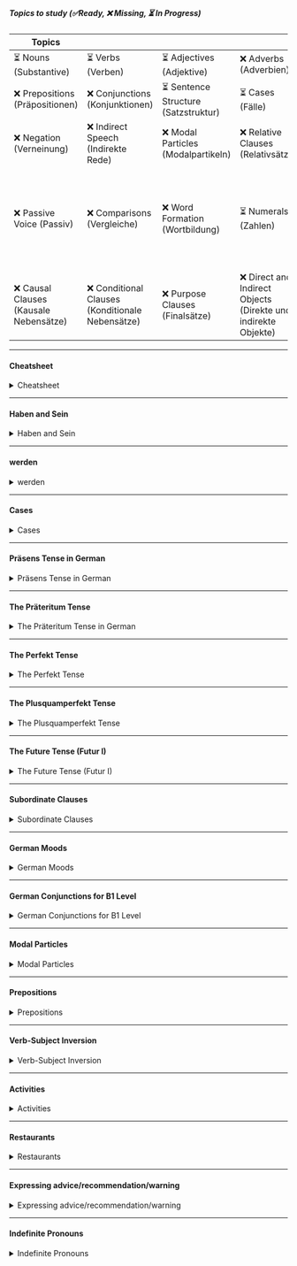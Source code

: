 ##### Topics to study (✅Ready, ❌ Missing, ⏳ In Progress)
  | Topics                              |                   |                   |                   |                   |
  |-----------------------------------------|-------------------|-------------------|-------------------|-------------------|
  | ⏳ Nouns (Substantive)                   | ⏳ Verbs (Verben) | ⏳ Adjectives (Adjektive) | ❌ Adverbs (Adverbien) | ❌ Pronouns (Pronomen) |
  | ❌ Prepositions (Präpositionen)          | ❌ Conjunctions (Konjunktionen) | ⏳ Sentence Structure (Satzstruktur) | ⏳ Cases (Fälle) | ⏳ Tenses (Zeiten) |
  | ❌ Negation (Verneinung)                 | ❌ Indirect Speech (Indirekte Rede) | ❌ Modal Particles (Modalpartikeln) | ❌ Relative Clauses (Relativsätze) | ❌ Moods (Stimmungen) |
  | ❌ Passive Voice (Passiv)                | ❌ Comparisons (Vergleiche) | ❌ Word Formation (Wortbildung) | ⏳ Numerals (Zahlen) | ❌ Expressions of Time and Temporal Adverbs (Zeitangaben und temporale Adverbien) |
  | ❌ Causal Clauses (Kausale Nebensätze)   | ❌ Conditional Clauses (Konditionale Nebensätze) | ❌ Purpose Clauses (Finalsätze) | ❌ Direct and Indirect Objects (Direkte und indirekte Objekte) |                   |
___
#### Cheatsheet
  <details>
  <summary>Cheatsheet</summary>

  - **Present Tense:** Subject + Verb + Objects/Complements
  - **Past Tense (Simple):** Subject + Verb (simple past) + Objects/Complements
  - **Past Tense (Perfect):** Subject + Auxiliary Verb + Objects/Complements + Past Participle
  - **Future Tense:** Subject + Auxiliary Verb + Objects/Complements + Main Verb (infinitive)
  For subordinate clauses, the verb generally moves to the end of the clause.

  ##### Noun declensions
  - **Definite Articles**:
      - The definite article refers to a specific noun that is known to the speaker and the listener. In English, the definite article is "the".

        | Case       | Masculine | Feminine | Neuter | Plural   |
        |------------|-----------|----------|--------|----------|
        | Nominative | der       | die      | das    | die      |
        | Accusative | den       | die      | das    | die      |
        | Dative     | dem       | der      | dem    | den      |
        | Genitive   | des       | der      | des    | der      |

      - Nominative: Der Hund bellt. (The dog barks.)
      - Accusative: Ich sehe den Hund. (I see the dog.)
      - Dative: Ich gebe dem Hund ein Leckerli. (I give the dog a treat.)
      - Genitive: Das ist das Haus des Mannes. (That is the man's house.)  
    &nbsp;    

  - **Indefinite Articles**:
      - The indefinite article refers to a noun that is not specific or known to the listener. In English, the indefinite articles are "a" and "an".

      | Case       | Masculine | Feminine | Neuter | Plural   |
      |------------|-----------|----------|--------|----------|
      | Nominative | ein       | eine     | ein    | keine    |
      | Accusative | einen     | eine     | ein    | keine    |
      | Dative     | einem     | einer    | einem  | keinen   |
      | Genitive   | eines     | einer    | eines  | keiner   |

      - Nominative: Ein Hund läuft auf der Straße. (A dog is running on the street.)
      - Accusative: Ich sehe einen Hund. (I see a dog.)
      - Dative: Ich gebe einem Hund ein Leckerli. (I give a dog a treat.)
      - Genitive: Das ist das Haus eines Mannes. (That is a man's house.)

  ##### Pronoun tables
  - Personal pronouns:
      | Case       | Singular 1st | Singular 2nd | Singular 3rd | Plural     |
      |------------|--------------|--------------|--------------|------------|
      | Nominative | ich          | du           | er/sie/es    | wir        |
      | Accusative | mich         | dich         | ihn/sie/es   | uns        |
      | Dative     | mir          | dir          | ihm/ihr/ihm  | uns        |
      | Genitive   | meiner       | deiner       | seiner/ihrer/seiner | unserer    |

      - Nominative: Ich lese. (I read.)
      - Accusative: Ich sehe mich. (I see myself.)
      - Dative: Ich helfe mir. (I help myself.)
      - Genitive: Das ist meiner. (That is mine.)
    &nbsp;
  - Possesive pronouns:
      | Case       | Singular Masculine | Singular Feminine | Singular Neuter | Plural    |
      |------------|---------------------|--------------------|-----------------|-----------|
      | Nominative | mein                | meine              | mein            | unsere    |
      | Accusative | meinen              | meine              | mein            | unsere    |
      | Dative     | meinem              | meiner             | meinem          | unseren   |
      | Genitive   | meines              | meiner             | meines          | unserer   |

      - Nominative: Das ist mein Buch. (That is my book.)
      - Accusative: Ich sehe mein Buch. (I see my book.)
      - Dative: Ich gebe meinem Freund das Buch. (I give my friend the book.)
      - Genitive: Das ist meines Vaters Auto. (That is my father's car.)
  - Object pronouns
    | Person       | Singular        | Plural          |
    |--------------|-----------------|-----------------|
    | Subject      | ich (I)         | wir (we)        |
    | Object       | mich (me)       | uns (us)        |
    | Possessive   | mein(e) (mine) | unser(e) (ours) |

    | Person       | Singular        | Plural          |
    |--------------|-----------------|-----------------|
    | Subject      | du (you)        | ihr (you)       |
    | Object       | dich (you)      | euch (you)      |
    | Possessive   | dein(e) (yours)| euer(e) (yours) |

    | Person       | Singular                | Plural                  |
    |--------------|-------------------------|-------------------------|
    | Subject      | er/sie/es (he/she/it)   | sie (they)              |
    | Object       | ihn/sie/es (him/her/it) | sie (them)              |
    | Possessive   | sein(e) (his/hers/its)  | ihr(e) (theirs)        |
  </details>

___
#### Haben and Sein
<details>
  <summary>Haben and Sein</summary>


  |          | Präteritum (Simple Past) | Präteritum (Simple Past) |  Beispiel |
  |----------|---------------------------|---------------------------|---------------------------|
  |          | **haben**                 | **sein**                  |
  | ich      | hatte                     | war                       | Ich hatte ein Buch. (I had a book.)  Ich war müde. (I was tired.) |
  | du       | hattest                   | warst                     | Du hattest eine Katze. (You had a cat.)  Du warst zu Hause. (You were at home.) |
  | er/es/sie| hatte                     | war                       | Er hatte einen Hund. (He had a dog.) Sie war glücklich. (She was happy.) |
  | wir      | hatten                    | waren                     | Wir hatten viel Spaß. (We had a lot of fun.) Wir waren in der Stadt. (We were in the city.) |
  | ihr      | hattet                    | wart                      | Ihr hattet Glück. (You had luck.) Ihr wart spät dran. (You were late.) |
  | sie/Sie  | hatten                    | waren                     | Sie hatten ein Auto. (They had a car.) Sie waren am Strand. (They were at the beach.) |
</details>

___
#### werden
<details>
  <summary>werden</summary>


  | werden | Präsens (Present) | Perfekt (Present Perfect) | Beispiel (Example - Präsens)                                 | Beispiel (Example - Perfekt)                                         |
  |--------|--------------------|---------------------------|-------------------------------------------------------------|-----------------------------------------------------------------------|
  | ich    | werde              | bin geworden              | Ich werde Psychologin. (I will become a psychologist.)       | Ich bin Psychologin geworden. (I have become a psychologist.)        |
  | du     | wirst              | bist geworden             | Wirst du krank, wenn du dich nicht warm anziehst? (Will you get sick if you don't dress warmly?) | Bist du krank geworden, als du dich nicht warm angezogen hast? (Did you get sick when you didn't dress warmly?) |
  | er/es/sie | wird            | ist geworden              | Er wird ein berühmter Schauspieler. (He will become a famous actor.) | Er ist ein berühmter Schauspieler geworden. (He has become a famous actor.) |
  | wir    | werden             | sind geworden             | Wir werden gute Freunde. (We will become good friends.)     | Wir sind gute Freunde geworden. (We have become good friends.)        |
  | ihr    | werdet             | seid geworden             | Werdet ihr schon Tauchlehrer? (Will you become scuba instructors?) | Seid ihr schon Tauchlehrer geworden? (Have you become scuba instructors yet?) |
  | sie/Sie| werden             | sind geworden             | Sie werden gestern 50. (They will turn 50 yesterday.)       | Sie sind gestern 50 geworden. (They turned 50 yesterday.)            |


  **Examples with "werden"**
  - **werden expresses the achievement of a condition or attribute:**
    - Sie ist gesund. → Sie wird krank. → Sie ist krank.
      - (She is healthy. → She becomes sick. → She is sick.)
    - werden + adjective
      - Sie wird berühmt.
        - (She will become famous.)
      - Es wird warm.
        - (It will become warm.)

  - **werden + noun**
    - Sie wird Lehrerin. (She will become a teacher.)
      - This sentence uses "sein" (to be) with "werden" to indicate that she will be a teacher in the future. It implies a future state of being.
    - Sie wird Lehrerin sein. (She will be a teacher.)
      - This sentence uses "werden" directly with "Lehrerin" to indicate that she will undergo the process of becoming a teacher. It implies a change or transformation into a teacher in the future.
    - In summary, "sie wird Lehrerin sein" emphasizes the future state of being a teacher, while "sie wird Lehrerin" emphasizes the process of becoming a teacher.

  - **Other examples:**
    - Er wird bestimmt Erster beim Stadtlauf.
      - (He will definitely come first in the city run.)
    - werden + age
      - Sie wird bald 40.
        - (She will soon be 40.)

    - Ich habe mit 40 mein Leben verändert. Ich habe in der Bank gearbeitet, aber jetzt studiere ich und werde Psychologin.

    - Draußen ist es kalt. Du musst dich warm anziehen, sonst wirst du krank.

    - Ich habe als Sekretärin gearbeitet, aber dann bin ich arbeitslos geworden. Jetzt lebe ich in Thailand und mache einen Tauchlehrer-Kurs.

    - Morgen wird es warm. Wir können ein Picknick machen.

    - Am Wochenende machen wir eine Geburtstagsfeier, denn mein Vater ist gestern 50 geworden.

    - Wir studieren Schauspiel. Wir möchten Schauspieler werden. Vielleicht werden wir auch berühmt.

  - **Explanation: Sie werden gestern 50**
      The phrase "Sie werden gestern 50." in German literally translates to "They will turn 50 yesterday." This might seem contradictory in English because "will" typically indicates future tense, while "yesterday" is past tense.

      However, in German, the future tense can be used to express assumptions or deductions about past events. In this case, it implies that the speaker assumes or deduces that "they" turned 50 the day before the current point in time. 

      This construction is often used colloquially to express a strong assumption about past events when the speaker did not witness the event firsthand. It's similar to saying in English, "They must have turned 50 yesterday."
</details>

___
#### Cases
<details>
  <summary>Cases</summary>


  - Practice identifying the function of nouns and pronouns in sentences to determine the appropriate case.
  - Pay attention to verb and preposition usage, as they often determine the case required.
  - Regularly review noun declensions and pronoun tables to strengthen case usage.
  - Use exercises and practice materials to reinforce understanding and application of cases in different contexts.

  ##### 1. Nominative Case (Nominativ):
  - Used for the subject of a sentence, the noun or pronoun performing the action.
  - Examples:
    - *Der Hund bellt.* (The dog is barking.)
      - In this sentence, "Der Hund" is in the nominative case because it is the subject of the verb "bellt" (barks).
      - **Verb Table:**
    
      | Person       | Singular          | Plural            |
      |--------------|-------------------|-------------------|
      | 1st          | Ich belle         | Wir bellen        |
      | 2nd          | Du bellst         | Ihr bellt         |
      | 3rd          | Er/sie/es bellt   | Sie bellen        |
    
    - *Sie ist Lehrerin.* (She is a teacher.)
      - "Sie" (she) is the subject of the verb "ist" (is).
      - **Verb Table:**
    
      | Person       | Singular          | Plural            |
      |--------------|-------------------|-------------------|
      | 1st          | Ich bin           | Wir sind          |
      | 2nd          | Du bist           | Ihr seid          |
      | 3rd          | Er/sie/es ist     | Sie sind          |

  **Points to be careful of:**
  - Subject-verb agreement: Ensure that the verb agrees with the subject in number and person.
  - Noun gender: Be mindful of noun genders, as they affect article and adjective endings in the nominative case.

  **Edge case:**
  - In passive constructions, the subject of the active sentence becomes the object in the passive sentence. However, in German, the subject of the passive sentence remains in the nominative case.
    - Example: *Der Hund beißt den Mann.* (The dog bites the man.)
      - Passive: *Der Mann wird vom Hund gebissen.* (The man is bitten by the dog.)

  ##### 2. Accusative Case (Akkusativ):
  - Used for the direct object of a sentence, the noun or pronoun receiving the action.
  - Examples:
    - *Ich sehe den Hund.* (I see the dog.)
      - "Den Hund" is in the accusative case because it receives the action of seeing.
      - **Verb Table:**
    
      | Person       | Singular          | Plural            |
      |--------------|-------------------|-------------------|
      | 1st          | Ich sehe          | Wir sehen         |
      | 2nd          | Du siehst         | Ihr seht          |
      | 3rd          | Er/sie/es sieht   | Sie sehen         |
    
    - *Er kauft ein Buch.* (He buys a book.)
      - "Ein Buch" is the direct object of the verb "kauft" (buys).
      - **Verb Table:**
    
      | Person       | Singular          | Plural            |
      |--------------|-------------------|-------------------|
      | 1st          | Ich kaufe         | Wir kaufen        |
      | 2nd          | Du kaufst         | Ihr kauft         |
      | 3rd          | Er/sie/es kauft   | Sie kaufen        |

  **Points to be careful of:**
  - Distinguishing between accusative and nominative articles and pronouns, especially with masculine nouns.
  - Some prepositions always trigger the accusative case when used with a noun.

  **Edge case:**
  - Some verbs can take either accusative or dative objects, with a change in meaning.
    - Example: *Ich folge dem Rat.* (I follow the advice.) - Dative
      - *Ich befolge den Rat.* (I follow the advice.) - Accusative
  
  ##### 3. Dative Case (Dativ):
  - Used to indicate the indirect object of a sentence, often translated to 'to' or 'for' in English.
  - Examples:
    - *Ich gebe dem Mann das Buch.* (I give the book to the man.)
      - "Dem Mann" is in the dative case because he is the indirect object receiving the book.
      - **Dative Pronoun Table:**
    
      | Person       | Singular            | Plural             |
      |--------------|---------------------|--------------------|
      | 1st          | mir                 | uns                |
      | 2nd          | dir                 | euch               |
      | 3rd          | ihm/ihr/ihm         | ihnen              |
    
    - *Er hilft der Frau.* (He helps the woman.)
      - "Der Frau" is the indirect object of the verb "hilft" (helps).
      - **Verb Table:**
    
      | Person       | Singular            | Plural             |
      |--------------|---------------------|--------------------|
      | 1st          | Ich helfe           | Wir helfen         |
      | 2nd          | Du hilfst           | Ihr helft          |
      | 3rd          | Er/sie/es hilft     | Sie helfen         |

  **Points to be careful of:**
  - Distinguishing between dative and accusative articles and pronouns.
  - Some prepositions always trigger the dative case when used with a noun.

  **Edge case:**
  - Certain verbs and prepositions can take either the dative or accusative case, leading to a change in meaning.

  **Explanation of the case:**
  - The dative case in German typically indicates the indirect object of a sentence, showing to whom or for whom an action is done. It's often used after certain verbs and prepositions to denote this indirect relationship. For example, in "Ich gebe dem Mann das Buch" (I give the book to the man), "dem Mann" is in the dative case as he is the recipient of the action of giving.


  ##### 4. Genitive Case (Genitiv):
  - Used to indicate possession or association, often translated to 'of' in English.
  - Examples:
    - *Das Auto meines Vaters.* (My father's car.)
      - "Meines Vaters" indicates possession of the car.
      - **Possessive Pronoun Table:**
    
      | Gender       | Singular            | Plural             |
      |--------------|---------------------|--------------------|
      | Masculine    | meines Vaters       | meiner Väter       |
      | Feminine     | meiner Mutter       | meiner Mütter      |
      | Neuter       | meines Kindes       | meiner Kinder      |
    
    - *Der Hut des Mannes.* (The man's hat.)
      - "Des Mannes" indicates possession of the hat.
      - **Definite Article Table:**
    
      | Gender       | Singular            | Plural             |
      |--------------|---------------------|--------------------|
      | Masculine    | des Mannes          | der Männer         |
      | Feminine     | der Frau            | der Frauen         |
      | Neuter       | des Kindes          | der Kinder         |

    **Points to be careful of:**
    - Ensuring proper agreement between the possessive pronoun/article and the possessed noun.
    - Recognizing genitive prepositions that always trigger the genitive case when used with a noun.

    **Edge case:**
    - Some expressions and compound nouns might use the genitive case instead of the dative case for possession.
</details>

___
#### Präsens Tense in German
<details>
  <summary>Präsens Tense in German</summary>


  **Usage**: 
  - Describing actions happening at the moment of speaking: "Ich lese ein Buch." (I am reading a book.)
  - Stating facts or general truths: "Die Sonne scheint." (The sun is shining.)
  - Expressing habitual actions: "Ich gehe jeden Morgen joggen." (I go jogging every morning.)

  **Main Clause:**
  - Subject + Verb + Objects/Complements
  - Example: "Ich esse einen Apfel." (I am eating an apple.)

  **Main Clause with Time Expression:**
    - Time Expression + Verb + Subject + Objects/Complements
    - Example: "Heute esse ich einen Apfel." (Today, I am eating an apple.)

  **Conjugation**:
  - Regular verbs usually follow predictable patterns, such as "sagen" (to say):
    - Ich sage (I say)
    - Du sagst (You say)
    - Er/sie/es sagt (He/she/it says)
    - Wir sagen (We say)
    - Ihr sagt (You say)
    - Sie/sie sagen (They say)
  - Irregular verbs have unique conjugations, like "haben" (to have):
    - Ich habe (I have)
    - Du hast (You have)
    - Er/sie/es hat (He/she/it has)
    - Wir haben (We have)
    - Ihr habt (You have)
    - Sie/sie haben (They have)

  **Modal Verbs**:
  - Modal verbs (können, müssen, wollen, etc.) also take the Präsens tense and modify the main verb following them. For example:
    - Ich kann schwimmen. (I can swim.)
    - Er muss arbeiten. (He must work.)

  **Sentence Structure**:
  - Subject-Verb-Object (SVO) order is typically used, but can vary for emphasis or style: 
    - "Ich trinke Wasser." (I drink water.)
    - "Wasser trinke ich." (Water, I drink.)

  **Temporal Expressions**:
  - Time adverbs can clarify when the action is happening: 
    - "Heute arbeite ich nicht." (Today, I am not working.)
    - "Jeden Tag gehe ich spazieren." (Every day, I go for a walk.)

  **Negation**:
  - Negation is formed by placing "nicht" after the verb:
    - "Ich spiele nicht Fußball." (I do not play football.)

  **Auxiliary Verbs**:
  - Compound tenses like Perfekt and Futur use auxiliary verbs (haben/sein) combined with the past participle or infinitive forms of the main verb.

  **Additional Points**:
  - **Regular Verb Endings**: Ensure you're familiar with the regular verb endings (-e, -st, -t, -en, -t, -en) and their usage based on the subject pronoun.
  - **Irregular Verbs**: Practice conjugating irregular verbs frequently.
    sein, haben, werden, können, müssen, dürfen, wollen, sollen, gehen, wissen, sehen, kommen, geben, nehmen, stehen, liegen, fahren, essen, trinken, schlafen, lesen, nehmen, sprechen, bringen, halten, laufen, finden, bleiben, tun, denken, lassen, fallen, stehen, bekommen, sehen, halten, suchen, setzen, geben, hören, meinen, fragen, finden, glauben, sagen, führen, bringen, brauchen, arbeiten, machen, helfen, passieren, schreiben, spielen, sitzen, zeigen, verstehen, beginnen, fühlen, folgen, versuchen, lesen, lernen, dürfen, verlieren, bleiben, schauen, warten, bleiben, leben, entscheiden, schicken, erhalten, arbeiten, öffnen, sterben, erklären, bedeuten, entschuldigen, anfangen, sprechen, nehmen, schließen, ziehen, reisen, treffen, sitzen, schneiden, vergessen, zahlen, erklären, glauben, erzählen, schlagen, kaufen, bauen, verwenden, lachen, entdecken, anrufen, tanzen, springen, hoffen, kochen, passen, lesen, schreiben
  - **Umlaut Changes**: Pay attention to umlaut changes in certain verb forms.
    backen, erschrecken, gelten, helfen, kennen, nennen, rennen, schmelzen, schrecken, treffen, verderben, vergessen, verlieren, werben, werfen, bewegen, bieten, binden, bitten, brennen, bringen, denken, kennen, rennen, senden, sprechen, springen, stehen, sterben, tragen, verderben, vergessen, verlieren, wenden, werden, werfen, ziehen, anbieten, anfangen, annehmen, aufstehen, beginnen, bekommen, begegnen, beginnen, bestellen, betreffen, bewegen, bitten, brechen, bieten, binden, bitten, brennen, bringen, denken, empfehlen, empfinden, empfangen, entstehen, empfinden
  - **Separable Prefix Verbs**: Be careful with conjugating verbs with separable prefixes.
  - **Modal Verb Placement**: Modal verbs usually occupy the second position in a sentence.
  - **False Friends**: "False friends" are words in two languages that look or sound similar but have different meanings. These linguistic pitfalls can lead to confusion or misunderstandings, especially for language learners or individuals who are not fluent in both languages.
    Bald, Gift, Chef, Rat, Fast, Eventuell, Aktuell, Mist, Also, Billion, brav, billion, Chef, Daten, Diskussion, Eingang, Fabrik, Garage, Gymnasium, Handy, Hut, Konfession, Kostüm, Krampf, Lektüre, Messe, Muffin, Museum, Note, Pension, Platz, Rat, Rock, Sekt, Sensibel, Smog, sympathisch, Tab, Takt, Tape, Team, Toilette, trinkbar, Vase, Vitamin, Zelt, Zigarre, Zufahrt, Zucker, Chef

  - **Practice Speaking**: Regularly practice speaking in Präsens tense to improve fluency and accuracy.
</details>

___
#### The Präteritum Tense
<details>
  <summary>The Präteritum Tense in German</summary>

  The **Präteritum** tense (simple past or preterite tense) in German is used to describe actions that occurred in the past. It is one of the two main past tenses in German, the other being the **Perfekt** tense (present perfect tense). The Präteritum tense is commonly used in written German, especially in literature and formal contexts.

  **Formation of the Präteritum Tense**

  The Präteritum tense is formed by conjugating the verb's stem according to the person and number of the subject, followed by the appropriate endings.

  **Simple Past (Präteritum) Main Clause:**
     - Subject + Verb (simple past) + Objects/Complements
     - Example: "Ich aß einen Apfel." (I ate an apple.)

  **Regular Verbs:**
  - For weak (regular) verbs, the ending "-te" is added to the verb stem for most persons and numbers.
    - Example: "ich spielte" (I played), "du spieltest" (you played), "er/sie/es spielte" (he/she/it played), "wir spielten" (we played), "ihr spieltet" (you played), "sie/Sie spielten" (they/you played)

  **Irregular Verbs:**
  - For strong (irregular) verbs, the conjugation involves vowel changes in the verb stem.
    - Example: "ich sang" (I sang)

  **Usage of Präteritum Tense**

  The Präteritum tense is used in various contexts:

  - **Narrative past**: Used to narrate events in the past, especially in literature and storytelling.
    - Example: "Er ging zum Markt und kaufte Obst." (He went to the market and bought fruit.)

  - **Formal writing**: Often used in formal writing, such as news reports or historical texts.
    - Example: "Der König herrschte über das Land." (The king ruled over the land.)

  - **Subjunctive II**: The Präteritum tense is also used to form the Subjunctive II mood in German, especially in reported speech and hypothetical situations.

  **Comparison with Perfekt Tense**

  The Präteritum tense differs from the Perfekt tense in the following ways:

  - **Usage**: Präteritum is more commonly used in written German.
    - Example: "Ich spielte Fußball." (I played football.)

  - **Conjugation**: Präteritum has its own conjugation pattern for both regular and irregular verbs, while Perfekt uses auxiliary verbs "haben" or "sein" combined with the past participle.
    - Example: "Ich habe Fußball gespielt." (I have played football.)

  **Summary**
  Modal verbs in Präteritum: Modal verbs like "können," "wollen," and "sollen" have irregular conjugations in the Präteritum tense, which you may want to learn separately.

  The Präteritum tense is used to describe past actions in German, particularly in written contexts such as literature and formal writing. It follows a specific conjugation pattern for both regular and irregular verbs.
</details>

___
#### The Perfekt Tense
<details>
  <summary>The Perfekt Tense</summary>


  The **Perfekt** tense (present perfect tense) in German is used to describe actions that have been completed in the past. It is one of the two main past tenses in German, the other being the **Präteritum** (simple past). The Perfekt tense is more commonly used in spoken German, while the Präteritum is often found in written narratives.

  **Formation of the Perfekt Tense**
    The Perfekt tense is formed using two components:
    1. **Auxiliary verb**: Either "haben" or "sein" in the present tense.
    2. **Past participle**: The past participle of the main verb.

  **Present Perfect (Perfekt) Main Clause:**
    - Subject + Auxiliary Verb (haben/sein) + Objects/Complements + Past Participle
    - Example: "Ich habe einen Apfel gegessen." (I have eaten an apple.)

  **Auxiliary Verbs**
    - **Haben** is used with most verbs.
    - **Sein** is used with:
      - Verbs that indicate a change of state or movement (e.g., gehen, kommen, aufstehen).
      - A few intransitive verbs (e.g., sein, bleiben, passieren).

  **Past Participle**
    The past participle is usually formed as follows:
    - For regular (weak) verbs: ge- + verb stem + -t (e.g., machen -> gemacht)
    - For irregular (strong) verbs: ge- + modified verb stem + -en (e.g., fahren -> gefahren)
    - For verbs ending in -ieren: verb stem + -t (no "ge-" prefix) (e.g., studieren -> studiert)
    - For separable verbs: prefix + ge- + verb stem + -t/en (e.g., aufstehen -> aufgestanden)
    - For inseparable verbs: no "ge-" prefix (e.g., verstehen -> verstanden)

  **Examples**
  - **Using "haben"**
        **Ich habe gegessen.** (I have eaten.)
        - Auxiliary verb: habe
        - Past participle: gegessen

  -  **Using "sein"**
        **Ich bin gegangen.** (I have gone.)
          - Auxiliary verb: bin
          - Past participle: gegangen
        **Ich bin Psychologin gewerden** (I have become a psychologist)

  **Usage of Perfekt Tense**
  - **Completed actions in the past**: To describe something that has been done.
    - Example: **Wir haben das Buch gelesen.** (We have read the book.)
  - **Experiences**: To talk about experiences or changes that have occurred.
    - Example: **Er hat viel gereist.** (He has traveled a lot.)

  **Comparison with Präteritum**
  - **Perfekt** is more commonly used in spoken German.
    - Example: **Ich habe gearbeitet.** (I have worked.)
  - **Präteritum** is often used in written texts, especially in narratives, news reports, and formal writing.
    - Example: **Ich arbeitete.** (I worked.)

  **Summary**
  The Perfekt tense is a versatile and commonly used tense in German, especially in spoken language, for describing past actions and experiences. By combining the auxiliary verb with the past participle, it allows speakers to convey completed actions effectively.
</details>

___
#### The Plusquamperfekt Tense
<details>
  <summary>The Plusquamperfekt Tense</summary>

  The **Plusquamperfekt** tense (pluperfect tense) in German is used to describe actions that had occurred before another past action. It is a compound tense formed by combining the auxiliary verb "haben" or "sein" in the Imperfekt tense with the past participle of the main verb.

  **Formation of the Plusquamperfekt Tense**
  The Plusquamperfekt tense is formed using two components:
  1. **Auxiliary verb**: Either "haben" or "sein" in the Imperfekt tense.
  2. **Past participle**: The past participle of the main verb.

  **Auxiliary Verbs**

  - **Haben** is used with most verbs.
  - **Sein** is used with:
    - Verbs that indicate a change of state or movement.
    - A few intransitive verbs.

  **Past Participle**
  The past participle is formed similarly to the Perfekt tense:
  - For regular (weak) verbs: ge- + verb stem + -t (e.g., machen -> gemacht)
  - For irregular (strong) verbs: ge- + modified verb stem + -en (e.g., fahren -> gefahren)
  - For verbs ending in -ieren: verb stem + -t (no "ge-" prefix) (e.g., studieren -> studiert)
  - For separable verbs: prefix + ge- + verb stem + -t/en (e.g., aufstehen -> aufgestanden)
  - For inseparable verbs: no "ge-" prefix (e.g., verstehen -> verstanden)

  **Examples**
  - **Using "haben"**
        **Ich hatte gegessen.** (I had eaten.)
        - Auxiliary verb: hatte
        - Past participle: gegessen

  -  **Using "sein"**
        **Ich war gegangen.** (I had gone.)
          - Auxiliary verb: war
          - Past participle: gegangen

  **Usage of Plusquamperfekt Tense**
  The Plusquamperfekt tense is used to describe actions that had occurred before another past action:

  - **Background information**: It provides background information or sets the scene for a past event.
    - Example: **Sie hatte bereits gegessen, als ich ankam.** (She had already eaten when I arrived.)

  - **Reported speech**: It is used in indirect speech to describe actions that had occurred before the reported conversation or event.
    - Example: **Er sagte, er sei schon nach Hause gegangen.** (He said he had already gone home.)

  **Comparison with Perfekt Tense**
  1. **Perfekt Tense (Present Perfect)**:
     - Describes actions that have been completed in the past and have relevance to the present moment.
     - Often used in spoken German.
     - Formed with the present tense of the auxiliary verbs "haben" or "sein" and the past participle of the main verb.
     - Example: "Ich habe gearbeitet" (I have worked).

  2. **Plusquamperfekt Tense (Pluperfect)**:
     - Describes actions that had been completed before another past action or point in time.
     - Often used in written German, particularly in narratives and reported speech.
     - Formed with the Imperfekt (simple past) of the auxiliary verbs "haben" or "sein" and the past participle of the main verb.
     - Example: "Ich hatte gearbeitet, bevor ich nach Hause ging" (I had worked before I went home).

    - So, while both tenses are used to talk about past events, the Perfekt tense emphasizes their relevance to the present moment, while the Plusquamperfekt tense places them in relation to other past events or points in time.

  3. **Präteritum (Simple Past)**:
    - Describes actions that occurred in the past without emphasis on completion or relevance to the present.
    - Commonly used in written German, particularly in narratives, formal writing, and reported speech.
    - Formed with the conjugated verb stem and specific endings for each person and number.
    - Example: "Ich arbeitete" (I worked).

  **Summary**
  The Plusquamperfekt tense is used to describe actions that had occurred before another past action or event in German. It is formed by combining the auxiliary verb "haben" or "sein" in the Imperfekt tense with the past participle of the main verb.
</details>


___
#### The Future Tense (Futur I)
<details>
  <summary>The Future Tense (Futur I)</summary>

  The **Future Tense** (Futur I) in German is used to express actions that will occur in the future. It is formed using the present tense of the auxiliary verb "werden" followed by the infinitive form of the main verb.

  **Formation of the Future Tense**

  The Future Tense is formed using two components:
  1. **Auxiliary verb**: Present tense of "werden" (ich werde, du wirst, er/sie/es wird, wir werden, ihr werdet, sie/Sie werden)
  2. **Infinitive form of the main verb**: The main verb remains in its infinitive form and is placed at the end of the sentence.

  **Future I (Futur I) Main Clause:**
  - Subject + Auxiliary Verb (werden) + Objects/Complements + Main Verb (infinitive)
  - Example: "Ich werde einen Apfel essen." (I will eat an apple.)

  **Future I with Time Expression:**
     - Time Expression + Auxiliary Verb (werden) + Subject + Objects/Complements + Main Verb (infinitive)
     - Example: "Morgen werde ich einen Apfel essen." (Tomorrow, I will eat an apple.)

  **Usage of the Future Tense**
  The Future Tense is used to express actions that will occur in the future:

  - **Predictions**: It is used to make predictions or statements about future events.
    - Example: **Morgen werde ich ins Kino gehen.** (Tomorrow I will go to the cinema.)

  - **Intentions**: It is used to express intentions or plans for the future.
    - Example: **Ich werde nächstes Jahr Deutsch lernen.** (I will learn German next year.)

  **Examples**
  - **Regular Verb**: 
        **Ich werde arbeiten.** (I will work.)
        - Auxiliary verb: werde
        - Main verb: arbeiten

  -  **Irregular Verb**: 
        **Er wird kommen.** (He will come.)
          - Auxiliary verb: wird
          - Main verb: kommen

  **Formation of Questions and Negations**
  Questions and negations in the Future Tense are formed by placing the auxiliary verb "werden" before the subject for questions and adding "nicht" after the auxiliary verb for negations.

  **Comparison with Other Tenses**

  - **Future Perfect**: Futur I is used to express actions that will occur in the future, while Future Perfect (Futur II) is used to express actions that will be completed by a certain point in the future.
  - **Present Tense**: While Present Tense describes actions happening currently, Futur I describes actions that will happen in the future.

  **Summary**

  The Future Tense (Futur I) in German is formed using the present tense of the auxiliary verb "werden" followed by the infinitive form of the main verb. It is used to express actions that will occur in the future, such as predictions, intentions, or plans.
</details>

___
#### Subordinate Clauses
<details>
  <summary>Subordinate Clauses</summary>

  Subordinate clauses, also known as dependent clauses, are clauses that cannot stand alone as complete sentences because they do not express a complete thought. Instead, they rely on an independent clause (main clause) to give them meaning. Subordinate clauses often provide additional information or context to the main clause.

  In German grammar, subordinate clauses are commonly introduced by subordinating conjunctions, such as "weil" (because), "obwohl" (although), "wenn" (if/when), "dass" (that), "bevor" (before), etc.

  Here's an example of a subordinate clause in German:

  Main clause: "Ich gehe ins Kino." (I am going to the cinema.)
  Subordinate clause: "weil es ein neuer Film läuft." (because a new movie is showing.)

  Together: "Ich gehe ins Kino, weil es ein neuer Film läuft." (I am going to the cinema because a new movie is showing.)

  In this example, the main clause "Ich gehe ins Kino" (I am going to the cinema) can stand alone as a complete sentence. However, the subordinate clause "weil es ein neuer Film läuft" (because a new movie is showing) cannot stand alone and depends on the main clause for context and meaning.

  Subordinate clauses can serve various functions within a sentence, including expressing time, cause and effect, condition, purpose, manner, concession, etc. They are an essential part of complex sentence structures in both German and many other languages.

  For subordinate clauses (introduced by a conjunction like "dass," "weil," etc.), the verb typically goes to the end of the clause.

  1. **Present Tense Subordinate Clause:**
     - Conjunction + Subject + Objects/Complements + Verb
     - Example: "Ich denke, dass ich einen Apfel esse." (I think that I am eating an apple.)

  2. **Past Tense Subordinate Clause:**
     - Simple Past: Conjunction + Subject + Objects/Complements + Verb (simple past)
       - Example: "Ich dachte, dass ich einen Apfel aß." (I thought that I ate an apple.)
     - Present Perfect: Conjunction + Subject + Objects/Complements + Auxiliary Verb + Past Participle
       - Example: "Ich dachte, dass ich einen Apfel gegessen habe." (I thought that I have eaten an apple.)

  3. **Future Tense Subordinate Clause:**
     - Conjunction + Subject + Objects/Complements + Auxiliary Verb + Main Verb (infinitive)
     - Example: "Ich denke, dass ich einen Apfel essen werde." (I think that I will eat an apple.)

  ##### Conjunctions: "denn" and "weil"

  The conjunctions "denn" and "weil" are used to give a reason.
  - **"denn" (because):**
    - Pia möchte mit Paula einkaufen, denn Paula ist immer ehrlich.
      - (Pia wants to shop with Paula because Paula is always honest.)
    - Main clause + Main clause

  - **"weil" (because):**
    - Pia möchte mit Paula einkaufen, weil Paula immer ehrlich ist.
      - (Pia wants to shop with Paula because Paula is always honest.)
    - Main clause + Subordinate clause (Verb: to end)

  - **Examples:**
    - Tina bringt am Samstag ihre Schwester mit, weil sie immer lustig ist.
      - (Tina is bringing her sister on Saturday because she is always funny.)
    - Ich verbringe meine Freizeit gern mit Severin und Mia, weil sie aktiv und lustig sind.
      - (I like to spend my free time with Severin and Mia because they are active and funny.)
    - Pia fragt Paula nach ihrer Meinung, denn Paula ist immer sehr ehrlich.
      - (Pia asks Paula for her opinion because Paula is always very honest.)
</details>

___
#### German Moods
<details>
  <summary>German Moods</summary>

  In German grammar, "mood" refers to the grammatical category that indicates the speaker's attitude toward the action or state of the verb. It helps convey the speaker's intention, whether it's making a statement, asking a question, giving a command, expressing possibility, or conveying hypothetical situations.
  There are three main moods in German: Indicative, Subjunctive, and Imperative. Each mood serves different purposes and is used in various contexts to express different attitudes or intentions in sentences.
  
  ##### 1. Indicative Mood (Indikativ)
  The indicative mood is used for making statements, asking questions, or expressing facts and reality.

  **Examples:**
  - Statement: *Ich gehe zur Schule.* (I go to school.)
  - Question: *Gehst du zur Schule?* (Do you go to school?)
  - Fact: *Die Sonne scheint.* (The sun is shining.)

  ##### 2. Subjunctive Mood (Konjunktiv)

  ###### a. Subjunctive I (Konjunktiv I)

  Subjunctive I is used for indirect speech, reported speech, and to express polite requests or wishes.

  **Examples:**
  - Indirect Speech: *Er sagte, er sei müde.* (He said he was tired.)
  - Reported Speech: *Sie behauptete, sie könne gut singen.* (She claimed she could sing well.)
  - Polite Request: *Ich hätte gerne eine Tasse Kaffee.* (I would like a cup of coffee.)

  ###### b. Subjunctive II (Konjunktiv II)

  Subjunctive II is used to express hypothetical situations, wishes, desires, or unreal conditions. It's also used in indirect speech, especially for expressing doubt or uncertainty.

  **Examples:**
  - Hypothetical Situation: *Wenn ich reich wäre, würde ich um die Welt reisen.* (If I were rich, I would travel around the world.)
  - Wish: *Ich wünschte, es wäre Sommer.* (I wish it were summer.)
  - Unreal Condition: *Wenn ich mehr Zeit hätte, würde ich mehr lesen.* (If I had more time, I would read more.)

  ##### 3. Imperative Mood (Imperativ)

  The imperative mood is used to give commands, instructions, or requests.

  **Examples:**
  - Command: *Komm hierher!* (Come here!)
  - Instruction: *Öffnen Sie bitte das Fenster.* (Please open the window.)
  - Request: *Hilf mir, bitte.* (Help me, please.)
</details>

___
#### German Conjunctions for B1 Level
<details>
  <summary>German Conjunctions for B1 Level</summary>

  Conjunctions are words used to connect words, phrases, clauses, or sentences. They serve to establish relationships between different elements of a sentence and contribute to the coherence and flow of language. Conjunctions can express various types of relationships, including addition, contrast, cause and effect, time, purpose, and condition.
  
  ##### Coordinating Conjunctions (do not change the word order)
  Coordinating conjunctions are used to join elements of equal grammatical rank within a sentence. They connect words, phrases, or clauses that have the same function in the sentence. In essence, coordinating conjunctions link independent clauses to create compound sentences, or they join words or phrases within a single clause.
  
  1. **und** (and)
    - Example: "Ich gehe einkaufen und mein Bruder bleibt zu Hause."
      - (I go shopping and my brother stays at home.)

  2. **oder** (or)
    - Example: "Möchtest du Tee oder Kaffee?"
      - (Do you want tea or coffee?)

  3. **aber** (but)
    - Example: "Ich möchte kommen, aber ich habe keine Zeit."
      - (I want to come, but I have no time.)

  4. **denn** (because)
    - Example: "Ich bleibe zu Hause, denn ich bin krank."
      - (I stay at home because I am sick.)

  5. **sondern** (but rather)
    - Example: "Ich trinke keinen Tee, sondern Kaffee."
      - (I don't drink tea, but rather coffee.)

  ##### Subordinating Conjunctions (send the verb to the end of the clause)
  Subordinating conjunctions are a type of conjunction used to connect a subordinate (dependent) clause to a main (independent) clause. These conjunctions introduce subordinate clauses, which cannot stand alone as complete sentences and depend on the main clause for their meaning.

  Subordinating conjunctions are essential for indicating the relationship between the main clause and the subordinate clause, such as showing time, cause and effect, condition, purpose, contrast, etc.

  1. **weil** (because)
    - Example: "Ich bleibe zu Hause, weil ich krank bin."
      - (I stay at home because I am sick.)

  2. **dass** (that)
    - Example: "Ich weiß, dass er kommt."
      - (I know that he is coming.)

  3. **ob** (if, whether)
    - Example: "Ich weiß nicht, ob er kommt."
      - (I don't know if he is coming.)

  4. **wenn** (when, if)
    - Example: "Wenn es regnet, bleibe ich zu Hause."
      - (If it rains, I stay at home.)

  5. **als** (when - for past events)
    - Example: "Als ich ein Kind war, wohnte ich in Berlin."
      - (When I was a child, I lived in Berlin.)

  6. **obwohl** (although)
    - Example: "Obwohl es regnet, gehen wir spazieren."
      - (Although it is raining, we are going for a walk.)

  7. **damit** (so that)
    - Example: "Ich lerne Deutsch, damit ich in Deutschland arbeiten kann."
      - (I am learning German so that I can work in Germany.)

  8. **bevor** (before)
    - Example: "Ich dusche, bevor ich frühstücke."
      - (I shower before I have breakfast.)

  9. **nachdem** (after)
    - Example: "Nachdem ich gefrühstückt habe, gehe ich zur Arbeit."
      - (After I have breakfast, I go to work.)

  10. **während** (while, during)
      - Example: "Während ich esse, lese ich die Zeitung."
        - (While I eat, I read the newspaper.)

  11. **bis** (until)
      - Example: "Warte, bis ich zurückkomme."
        - (Wait until I come back.)

  ##### Correlative Conjunctions
  Correlative conjunctions are pairs of conjunctions that work together to join words, phrases, or clauses of equal grammatical rank within a sentence. These conjunctions are used in pairs to connect elements that are similar in structure or function, often emphasizing the relationship between them.
  - **sowohl ... als auch** (both ... and)
    - Example: "Sowohl Peter als auch Maria gehen zum Supermarkt."
      - (Both Peter and Maria are going to the supermarket.)

  - **entweder ... oder** (either ... or)
    - Example: "Entweder du kommst mit oder du bleibst hier."
      - (Either you come along or you stay here.)

  - **weder ... noch** (neither ... nor)
    - Example: "Weder er noch sie möchten ins Kino gehen."
      - (Neither he nor she wants to go to the cinema.)

  - **nicht nur ... sondern auch** (not only ... but also)
    - Example: "Nicht nur das Essen, sondern auch der Service war ausgezeichnet."
      - (Not only the food, but also the service was excellent.)

  ##### Relative Pronouns
  Relative pronouns in German are used to introduce subordinate clauses that provide additional information about a noun or pronoun in the main clause. These clauses, known as relative clauses, describe or specify the noun they refer to and help to provide more context or detail to the main clause.
  - **der, die, das** (who, which, that)
    - Example: "Der Mann, der dort steht, ist mein Vater."
      - (The man who is standing there is my father.)

  - **welcher, welche, welches** (which/that)
    - Example: "Das Buch, welches auf dem Tisch liegt, gehört mir."
      - (The book which is lying on the table belongs to me.)

  - **dessen, deren** (whose)
    - Example: "Das Auto, dessen Farbe blau ist, gehört meinem Bruder."
      - (The car, whose color is blue, belongs to my brother.)

  - **wessen** (whose)
    - Example: "Die Frau, wessen Tasche gestohlen wurde, ist sehr verärgert."
      - (The woman whose bag was stolen is very upset.)

  ##### Sentence Structure Examples

  ###### Coordinating Conjunctions

  **Structure:** Main Clause + Coordinating Conjunction + Main Clause

  - Example: "Ich möchte kommen, aber ich habe keine Zeit."
    - (I want to come, but I have no time.)

  ###### Subordinating Conjunctions
  **Structure:** Main Clause + Subordinating Conjunction + Subordinate Clause (with verb at the end)

  - Example: "Ich bleibe zu Hause, weil ich krank bin."
    - (I stay at home because I am sick.)

  ###### Correlative Conjunctions
  **Structure:** Correlative Conjunction 1 + Main Clause + Correlative Conjunction 2 + Main Clause

  - Example: "Sowohl Peter als auch Maria gehen zum Supermarkt."
    - (Both Peter and Maria are going to the supermarket.)

  ###### Relative Pronouns
  **Structure:** Main Clause + Relative Pronoun + Subordinate Clause (with verb at the end)

  - Example: "Der Mann, der dort steht, ist mein Vater."
    - (The man who is standing there is my father.)

  ###### Summary Table for Conjunctions

  | Conjunction           | Type            | Example                                                | Translation                                   |
  |-----------------------|-----------------|--------------------------------------------------------|-----------------------------------------------|
  | **weil**              | Subordinating   | "Ich bleibe zu Hause, weil ich krank bin."             | I stay at home because I am sick.             |
  | **weil**              | Subordinating   | "Weil ich krank bin, bleibe ich zu Hause."             | Because I am sick, I stay at home.            |
  | **denn**              | Coordinating    | "Ich bleibe zu Hause, denn ich bin krank."             | I stay at home because I am sick.             |
  | **sowohl ... als auch** | Correlative      | "Sowohl Peter als auch Maria gehen zum Supermarkt."   | Both Peter and Maria are going to the supermarket. |
  | **der, die, das**     | Relative Pronoun| "Der Mann, der dort steht, ist mein Vater."           | The man who is standing there is my father.   |


  By mastering these conjunctions and understanding their usage, you will be able to form more complex and nuanced sentences in German.
</details>


___
#### Modal Particles
<details>
  <summary>Modal Particles</summary>


  Modal particles (Modalpartikeln) are a unique feature of the German language. They are short, unstressed words that convey subtle nuances of meaning, attitude, or mood in a sentence. These particles often add a sense of subjectivity, emotion, or attitude to the statement without changing the core meaning of the sentence. Modal particles are particularly common in spoken German and are used to express feelings, attitudes, or opinions.
  1. **doch**: Adds emphasis, affirmation, or contradiction.
    - Example: "Das ist doch interessant!" (That is indeed interesting!)

  2. **ja**: Indicates affirmation, certainty, or assumption.
    - Example: "Das ist ja toll!" (That is great!)

  3. **mal**: Adds a sense of politeness, suggestion, or softening.
    - Example: "Könnten Sie mir mal helfen?" (Could you please help me?)

  4. **wohl**: Suggests probability, likelihood, or assumption.
    - Example: "Das wird wohl stimmen." (That is probably true.)

  5. **eben**: Indicates immediacy, certainty, or a logical consequence.
    - Example: "Sie ist eben müde." (She is just tired.)

  6. **halt**: Adds a sense of resignation, acceptance, or inevitability.
    - Example: "Ich habe es halt vergessen." (I simply forgot it.)

  7. **schon**: Conveys a sense of emphasis, expectation, or inevitability.
    - Example: "Ich habe das schon gewusst." (I already knew that.)

  8. **auch**: Indicates agreement or addition.
    - Example: "Das ist auch möglich." (That is also possible.)

  9. **doch mal**: Used to make a polite request or suggestion.
    - Example: "Kannst du doch mal vorbeikommen?" (Could you please come over?)

  10. **ruhig**: Adds a sense of calmness, reassurance, or encouragement.
      - Example: "Das kannst du ruhig machen." (You can do that calmly.)

  11. **bloß**: Indicates a warning, emphasizing caution or urgency.
      - Example: "Pass bloß auf!" (Just be careful!)

  12. **aber**: Conveys surprise, disbelief, or disagreement.
      - Example: "Das kann aber nicht sein!" (That cannot be!)

  13. **wirklich**: Indicates sincerity, truthfulness, or confirmation.
      - Example: "Das ist wirklich wahr." (That is really true.)

  14. **gleich**: Indicates immediacy or nearness in time.
      - Example: "Ich komme gleich." (I am coming soon.)

  15. **immerhin**: Conveys concession or acknowledgment of a positive aspect.
      - Example: "Das ist immerhin etwas." (That is at least something.)

  16. **gar**: Adds emphasis, often with a sense of exaggeration.
      - Example: "Das war gar nicht so schlimm." (That was not so bad at all.)

  17. **überhaupt**: Indicates surprise or emphasis, often in a negative context.
      - Example: "Das interessiert mich überhaupt nicht." (I am not interested in that at all.)

  18. **nur**: Indicates limitation or restriction.
      - Example: "Ich habe nur wenig Zeit." (I only have a little time.)

  19. **doch schon**: Conveys a sense of anticipation or readiness.
    - Example: "Sie wird doch schon kommen." (She will surely come.)
  20. **ja wohl**: Used for polite agreement or acknowledgment.
      - Example: "Sie haben das ja wohl vergessen." (You seem to have forgotten that.)

  21. **auch mal**: Indicates a change or variation from the usual.
      - Example: "Komm doch auch mal vorbei!" (Why don't you come by sometime?)

  22. **bitte**: Used to soften a request or command.
      - Example: "Könntest du bitte das Fenster öffnen?" (Could you please open the window?)

  23. **gern**: Indicates willingness or pleasure.
      - Example: "Ich komme gern vorbei." (I'm happy to come by.)

  24. **doch nicht**: Used to express disbelief or contradiction.
      - Example: "Du bist doch nicht müde, oder?" (You're not tired, are you?)

  25. **gerade**: Indicates immediacy or continuity.
      - Example: "Ich bin gerade erst angekommen." (I just arrived.)

  26. **doch wohl**: Conveys a sense of certainty or affirmation.
      - Example: "Das wird doch wohl stimmen." (That must be true.)

  27. **etwa**: Indicates uncertainty or possibility.
      - Example: "Bist du etwa müde?" (Are you perhaps tired?)

  28. **eben mal**: Used to suggest a temporary action or state.
      - Example: "Ich gehe eben mal kurz nach draußen." (I'll just go outside for a moment.)

  29. **vielleicht**: Indicates possibility or uncertainty.
      - Example: "Vielleicht kommt er später noch." (Maybe he'll come later.)

  30. **wohl auch**: Conveys agreement or addition, often with a sense of hesitation or reservation.
      - Example: "Das denke ich wohl auch." (I think so too, though.)
</details>

___
#### Prepositions
<details>
  <summary>Prepositions</summary>


  ##### Accusative Prepositions (Accusative: Direct Object)
  - durch (through)
    - Ich gehe durch den Park. (I walk through the park.)
  - für (for)
    - Das Geschenk ist für dich. (The gift is for you.)
  - gegen (against)
    - Er ist gegen die Idee. (He is against the idea.)
  - ohne (without)
    - Wir reisen ohne unsere Eltern. (We travel without our parents.)
  - um (around)
    - Wir sitzen um den Tisch. (We sit around the table.)
  - bis (until)
    - Ich warte bis morgen. (I wait until tomorrow.)
  - entlang (along) (Note: "entlang" is typically used after the noun)
    - Wir gehen den Fluss entlang. (We walk along the river.)

  ##### Dative Prepositions (Dative: Indirect Object)
  - aus (from, out of)
    - Er kommt aus dem Haus. (He comes out of the house.)
  - außer (except for)
    - Niemand außer dir war da. (No one except for you was there.)
  - bei (at, near)
    - Ich wohne bei meinen Eltern. (I live with my parents.)
  - mit (with)
    - Ich gehe mit meinem Freund. (I go with my friend.)
  - nach (after, to)
    - Wir fahren nach Berlin. (We are driving to Berlin.)
  - seit (since)
    - Sie wohnt seit einem Jahr hier. (She has lived here for a year.)
  - von (from, of)
    - Das Buch ist von meinem Lehrer. (The book is from my teacher.)
  - zu (to)
    - Ich gehe zu meinem Arzt. (I go to my doctor.)
  - gegenüber (opposite)
    - Das Kino ist gegenüber dem Bahnhof. (The cinema is opposite the station.)

  ##### Genitive Prepositions (Genitive: Possessive)
  - statt (instead of)
    - Wir gehen statt des Museums in den Park. (We are going to the park instead of the museum.)
  - trotz (despite)
    - Trotz des Regens gehen wir spazieren. (Despite the rain, we go for a walk.)
  - während (during)
    - Während des Essens redeten wir viel. (During the meal, we talked a lot.)
  - wegen (because of)
    - Wegen des Staus kommen wir zu spät. (Because of the traffic jam, we are late.)
  - außerhalb (outside of)
    - Außerhalb der Stadt ist es ruhiger. (It is quieter outside of the city.)
  - innerhalb (inside of)
    - Innerhalb des Gebäudes ist es warm. (It is warm inside the building.)
  - oberhalb (above)
    - Oberhalb der Wolken scheint die Sonne. (Above the clouds, the sun is shining.)
  - unterhalb (below)
    - Unterhalb des Berges liegt ein See. (Below the mountain, there is a lake.)
  - jenseits (beyond)
    - Jenseits des Flusses liegt ein Wald. (Beyond the river, there is a forest.)
  - diesseits (this side of)
    - Diesseits der Grenze sprechen die Leute Deutsch. (This side of the border, people speak German.)

  ##### Prepositions Governing Both Accusative and Dative (Two-way Prepositions)
  These prepositions can take either the accusative or dative case depending on whether they indicate motion (accusative) or location (dative).
  - an (on, at)
    - Ich hänge das Bild an die Wand. (Accusative: I hang the picture on the wall.)
    - Das Bild hängt an der Wand. (Dative: The picture hangs on the wall.)
  - auf (on, upon)
    - Ich lege das Buch auf den Tisch. (Accusative: I place the book on the table.)
    - Das Buch liegt auf dem Tisch. (Dative: The book is on the table.)
  - hinter (behind)
    - Ich stelle den Stuhl hinter die Tür. (Accusative: I place the chair behind the door.)
    - Der Stuhl steht hinter der Tür. (Dative: The chair is behind the door.)
  - in (in, into)
    - Ich gehe in den Garten. (Accusative: I go into the garden.)
    - Ich bin im Garten. (Dative: I am in the garden.)
  - neben (next to)
    - Ich stelle die Lampe neben das Bett. (Accusative: I place the lamp next to the bed.)
    - Die Lampe steht neben dem Bett. (Dative: The lamp is next to the bed.)
  - über (over, above)
    - Ich hänge die Lampe über den Tisch. (Accusative: I hang the lamp over the table.)
    - Die Lampe hängt über dem Tisch. (Dative: The lamp hangs over the table.)
  - unter (under)
    - Ich lege den Teppich unter den Tisch. (Accusative: I place the rug under the table.)
    - Der Teppich liegt unter dem Tisch. (Dative: The rug is under the table.)
  - vor (in front of, before)
    - Ich stelle das Auto vor das Haus. (Accusative: I place the car in front of the house.)
    - Das Auto steht vor dem Haus. (Dative: The car is in front of the house.)
  - zwischen (between)
    - Ich stelle die Vase zwischen die Bücher. (Accusative: I place the vase between the books.)
    - Die Vase steht zwischen den Büchern. (Dative: The vase is between the books.)

  ##### Other Less Common Prepositions
  - entlang (along) (when used before the noun, it takes the accusative case)
    - Entlang des Flusses gibt es viele Bäume. (Along the river, there are many trees.)
  - gegenüber (opposite) (also used after the noun, takes dative)
    - Die Kirche steht gegenüber dem Rathaus. (The church is opposite the town hall.)
  - ab (from, takes dative)
    - Ab dem nächsten Monat werde ich reisen. (From next month, I will travel.)
  - zufolge (according to, takes dative)
    - Laut dem Bericht zufolge wird es regnen. (According to the report, it will rain.)
</details>

___
#### Verb-Subject Inversion
<details>
  <summary>Verb-Subject Inversion</summary>


  Inversion is more common in written German.
  - Kommst du? (Are you coming?)
  - Geh weg! (Go away!)
  - Hast du es geschafft? (Have you managed it?)
  - Hör auf zu reden! (Stop talking!)
  - Nie zuvor habe ich so eine Aussicht gesehen. (Never before have I seen such a view.)
  - Nur in Träumen kannst du fliegen. (Only in dreams can you fly.)
  - Selten esse ich Fast Food. (Rarely do I eat fast food.)
  - Kaum wusste sie, was sie erwartete. (Hardly did she know what awaited her.)
  - Warum lachst du? (Why are you laughing?)
  - Bist du bereit? (Are you ready?)
  - Wann kommst du zurück? (When are you coming back?)
  - Spielst du Fußball? (Do you play football?)
  - Warum machst du das? (Why are you doing that?)
  - Wie viel kostet das? (How much does that cost?)
  - Kannst du mir helfen? (Can you help me?)
  - Woher kommst du? (Where are you from?)
  - Wann fängt der Film an? (When does the movie start?)
  - Warum hast du das gemacht? (Why did you do that?)
  - Werden wir gewinnen? (Will we win?)
  - Wohin gehst du? (Where are you going?)
</details>

___
#### Activities
<details>
  <summary>Activities</summary>

- Sie können schwimmen, wandern, Rad fahren, Kajak fahren oder segeln.
  - (You can swim, hike, bike, kayak, or sail.)
</details>

___
#### Restaurants
<details>
  <summary>Restaurants</summary>


  | Ordering                       | Requesting                                           | Paying                         | Leaving a tip                                        |
  |--------------------------------|------------------------------------------------------|--------------------------------|------------------------------------------------------|
  | Ich nehme/möchte …             | Können Sie uns noch … bringen, bitte.                | Zahlen bitte.                  | Das stimmt so.                                       |
  | Ich hätte gern …               | Kann ich … mit/ohne … haben, bitte.                  | Ich möchte zahlen, bitte.      | Machen Sie … (Euro).                                 |
  | Für mich …, bitte.             |                                                      | Kann ich zahlen, bitte.        |    

  Sure, here is the breakdown of each sentence with the English translation in parentheses:

  - **Ich hätte gern ein Bier**  
    (I would like a beer)

  - **Haben Sie schon gewählt?**  
    (Have you already chosen?)

  - **Als Vorspeise nehme ich die Tomatensuppe.**  
    (For the starter, I'll take the tomato soup.)

  - **Danach hätte ich gern den Fisch mit Kartoffeln und Gemüse.**  
    (After that, I would like the fish with potatoes and vegetables.)

  - **Können Sie uns noch etwas Brot bringen?**  
    (Could you bring us some more bread?)

  - **Natürlich, ich bringe es sofort. Haben Sie sonst noch einen Wunsch?**  
    (Of course, I'll bring it right away. Do you have any other requests?)

  - **Hat es geschmeckt?**  
    (Did you enjoy the meal?)

  - **Das stimmt so.**  
    (Keep the change.)

  - **Schönen Tag noch.**  
    (Have a nice day.)

  - **Zahlen bitte.**  
    (The bill, please.)

  - **Getrennt oder zusammen?**  
    (Separate or together?)
</details>

___
#### Expressing advice/recommendation/warning
<details>
  <summary>Expressing advice/recommendation/warning</summary>


  | Type                  | Expression                             |
  |-----------------------|----------------------------------------|
  |Warning                | Pass auf! … ist heiß.                  |
  |Warning                | Sei vorsichtig! … ist heiß.            |
  |Warning                | Achtung! Das ist zu viel …!            |
  |Advice/recommendation  | Mach … gleich!                         |
  |Advice/recommendation  | …darf nicht zu … sein / … muss … sein. |
</details>

___
#### Indefinite Pronouns
<details>
  <summary>Indefinite Pronouns</summary>


  | Pronoun       | German                     | English             |
  |---------------|----------------------------|----------------------------|
  | jemand        | Jemand hat angerufen.     | Someone called.            |
  | niemand       | Niemand war zu Hause.     | Nobody was home.           |
  | man           | Man sollte vorsichtig sein. | One should be careful.    |
  | jeder         | Jeder hat eine Meinung.   | Everyone has an opinion.  |
  | alle          | Alle sind eingeladen.     | Everyone is invited.      |
  | alles         | Alles ist möglich.        | Everything is possible.    |
  | etwas         | Ich habe etwas vergessen. | I forgot something.       |
  | nichts        | Es gibt nichts zu essen.  | There is nothing to eat.  |
  | irgendjemand  | Irgendjemand hat angerufen. | Somebody called.        |
  | irgendetwas   | Ich habe irgendetwas gehört. | I heard something.      |
  | irgendwer     | Irgendwer wird helfen.    | Somebody will help.       |
  | irgendwo      | Ich muss irgendwohin gehen. | I have to go somewhere. |
  | irgendwann    | Wir treffen uns irgendwann. | We'll meet sometime.   |
  | irgendwie     | Das wird schon irgendwie klappen. | It will work out somehow. |
  | etliche       | Es gibt etliche Gründe.   | There are several reasons. |
  | einige        | Einige Leute waren dort.  | Some people were there.   |
  | mehrere       | Ich habe mehrere Bücher gelesen. | I read several books.    |
</details>